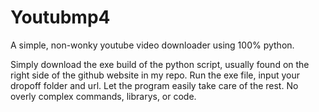 # Youtubmp4
A simple, non-wonky youtube video downloader using 100% python.

Simply download the exe build of the python script, usually found on the right side of the github website in my repo. Run the exe file, input your dropoff folder and url. Let the program easily take care of the rest. No overly complex commands, librarys, or code.
